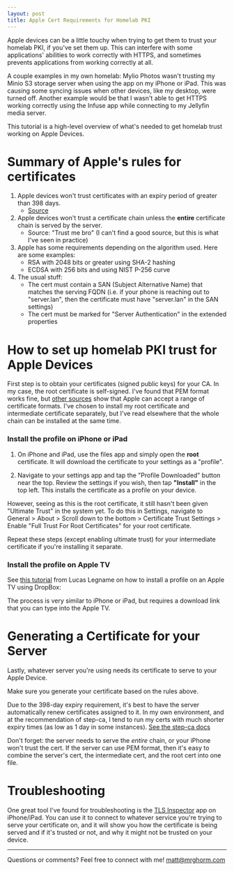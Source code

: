 ```yaml
---
layout: post
title: Apple Cert Requirements for Homelab PKI 
---
```


Apple devices can be a little touchy when trying to get them to trust your homelab PKI, if you've set them up.  This can interfere with some applications' abilities to work correctly with HTTPS, and sometimes prevents applications from working correctly at all.

A couple examples in my own homelab:  Mylio Photos wasn't trusting my Minio S3 storage server when using the app on my iPhone or iPad.  This was causing some syncing issues when other devices, like my desktop, were turned off.  Another example would be that I wasn't able to get HTTPS working correctly using the Infuse app while connecting to my Jellyfin media server.

This tutorial is a high-level overview of what's needed to get homelab trust working on Apple Devices.


# Summary of Apple's rules for certificates

1.  Apple devices won't trust certificates with an expiry period of greater than 398 days. 
    - [Source](https://support.apple.com/en-us/102028#:~:text=398%20days%20is%20measured%20with,maximum%20validity%20of%20397%20days.)
2.  Apple devices won't trust a certificate chain unless the **entire** certificate chain is served by the server.  
    - Source:  "Trust me bro" (I can't find a good source, but this is what I've seen in practice)
3.  Apple has some requirements depending on the algorithm used.  Here are some examples:
    - RSA with 2048 bits or greater using SHA-2 hashing
    - ECDSA with 256 bits and using NIST P-256 curve
4.  The usual stuff:
    - The cert must contain a SAN (Subject Alternative Name) that matches the serving FQDN (i.e. if your phone is reaching out to "server.lan", then the certificate must have "server.lan" in the SAN settings)
    - The cert must be marked for "Server Authentication" in the extended properties


# How to set up homelab PKI trust for Apple Devices

First step is to obtain your certificates (signed public keys) for your CA.  In my case, the root certificate is self-signed.  I've found that PEM format works fine, but [other sources](https://support.apple.com/guide/deployment/intro-to-certificate-management-depb5eff8914/web) show that Apple can accept a range of certificate formats.  I've chosen to install my root certificate and intermediate certificate separately, but I've read elsewhere that the whole chain can be installed at the same time.


### Install the profile on iPhone or iPad

1. On iPhone and iPad, use the files app and simply open the **root** certificate.  It will download the certificate to your settings as a "profile".

2. Navigate to your settings app and tap the "Profile Downloaded" button near the top.  Review the settings if you wish, then tap **"Install"** in the top left.  This installs the certificate as a profile on your device.

However, seeing as this is the root certificate, it still hasn't been given "Ultimate Trust" in the system yet.  To do this in Settings, navigate to General > About > Scroll down to the bottom > Certificate Trust Settings > Enable "Full Trust For Root Certificates" for your root certificate.

Repeat these steps (except enabling ultimate trust) for your intermediate certificate if you're installing it separate.


### Install the profile on Apple TV

See [this tutorial](https://lucaslegname.github.io/mitmproxy/2020/04/10/certificate-tvos.html) from Lucas Legname on how to install a profile on an Apple TV using DropBox:

The process is very similar to iPhone or iPad, but requires a download link that you can type into the Apple TV.


# Generating a Certificate for your Server

Lastly, whatever server you're using needs its certificate to serve to your Apple Device.

Make sure you generate your certificate based on the rules above.  

Due to the 398-day expiry requirement, it's best to have the server automatically renew certificates assigned to it.  In my own environment, and at the recommendation of step-ca, I tend to run my certs with much shorter expiry times (as low as 1 day in some instances).  [See the step-ca docs](https://smallstep.com/docs/step-ca/certificate-authority-server-production/#use-short-lived-certificates)

Don't forget:  the server needs to serve the *entire* chain, or your iPhone won't trust the cert.  If the server can use PEM format, then it's easy to combine the server's cert, the intermediate cert, and the root cert into one file.


# Troubleshooting

One great tool I've found for troubleshooting is the [TLS Inspector](https://apps.apple.com/us/app/tls-inspector/id1100539810) app on iPhone/iPad.  You can use it to connect to whatever service you're trying to serve your certificate on, and it will show you how the certificate is being served and if it's trusted or not, and why it might not be trusted on your device.


---

Questions or comments?  Feel free to connect with me!  matt@mrghorm.com
